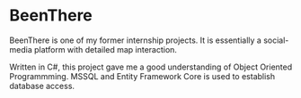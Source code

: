 # BeenThere

BeenThere is one of my former internship projects. It is essentially a social-media platform with detailed map interaction. 

Written in C#, this project gave me a good understanding of Object Oriented Programmming. MSSQL and Entity Framework Core is used to establish database access.
